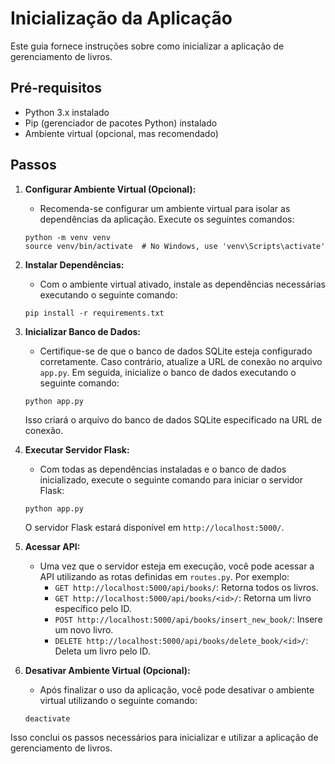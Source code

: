 # Inicialização da Aplicação

Este guia fornece instruções sobre como inicializar a aplicação de gerenciamento de livros.

## Pré-requisitos

- Python 3.x instalado
- Pip (gerenciador de pacotes Python) instalado
- Ambiente virtual (opcional, mas recomendado)

## Passos

1. **Configurar Ambiente Virtual (Opcional):**
    - Recomenda-se configurar um ambiente virtual para isolar as dependências da aplicação. Execute os seguintes comandos:

    ```
    python -m venv venv
    source venv/bin/activate  # No Windows, use 'venv\Scripts\activate'
    ```

2. **Instalar Dependências:**
    - Com o ambiente virtual ativado, instale as dependências necessárias executando o seguinte comando:

    ```
    pip install -r requirements.txt
    ```

3. **Inicializar Banco de Dados:**
    - Certifique-se de que o banco de dados SQLite esteja configurado corretamente. Caso contrário, atualize a URL de conexão no arquivo `app.py`. Em seguida, inicialize o banco de dados executando o seguinte comando:

    ```
    python app.py
    ```

    Isso criará o arquivo do banco de dados SQLite especificado na URL de conexão.

4. **Executar Servidor Flask:**
    - Com todas as dependências instaladas e o banco de dados inicializado, execute o seguinte comando para iniciar o servidor Flask:

    ```
    python app.py
    ```

    O servidor Flask estará disponível em `http://localhost:5000/`.

5. **Acessar API:**
    - Uma vez que o servidor esteja em execução, você pode acessar a API utilizando as rotas definidas em `routes.py`. Por exemplo:
        - `GET http://localhost:5000/api/books/`: Retorna todos os livros.
        - `GET http://localhost:5000/api/books/<id>/`: Retorna um livro específico pelo ID.
        - `POST http://localhost:5000/api/books/insert_new_book/`: Insere um novo livro.
        - `DELETE http://localhost:5000/api/books/delete_book/<id>/`: Deleta um livro pelo ID.

6. **Desativar Ambiente Virtual (Opcional):**
    - Após finalizar o uso da aplicação, você pode desativar o ambiente virtual utilizando o seguinte comando:

    ```
    deactivate
    ```

Isso conclui os passos necessários para inicializar e utilizar a aplicação de gerenciamento de livros.
